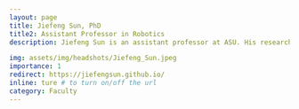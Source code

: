 ```yaml
---
layout: page
title: Jiefeng Sun, PhD
title2: Assistant Professor in Robotics
description: Jiefeng Sun is an assistant professor at ASU. His research focused on the design and modeling of artificial-muscle-driven soft robots that match the adaptivity of natural organisms. He was a postdoc at Yale University with Prof. Rebecca Kramer-Bottiglio and he obtained his Ph.D. degree in mechanical engineering from Colorado State University. He has published papers in leading robotics journals (e.g., IEEE Transactions on Robotics, Soft Robotics, etc.) as well as multidisciplinary scientific journals (e.g., Science Advances and Materials Horizons).  His work has been selected as the finalist for the best student paper award at the 2018 IEEE/RSJ International Conference on Intelligent Robots and Systems (IROS).  He is the Reviewer of the Year 2021 for Smart Materials and Structures Journal and he is also selected as a 2022 DARPA Riser. 

img: assets/img/headshots/Jiefeng_Sun.jpeg
importance: 1
redirect: https://jiefengsun.github.io/
inline: ture # to turn on/off the url
category: Faculty
---
```

